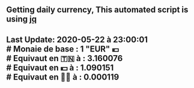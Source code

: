 ## Getting daily currency, This automated script is using [jq](https://stedolan.github.io/jq/)
## Last Update:  2020-05-22 à 23:00:01 </br># Monaie de base : 1 "EUR" 💶 </br> # Equivaut en 🇹🇳 à :  3.160076 </br> # Equivaut en 💵 à : 1.090151</br> # Equivaut en 🐱‍💻 à :  0.000119
